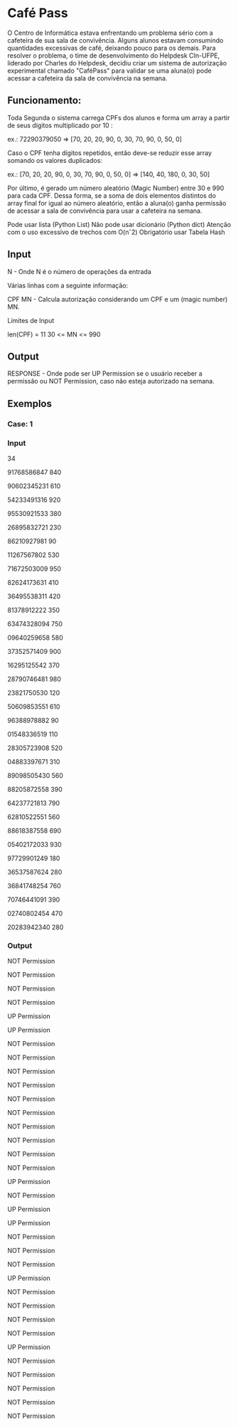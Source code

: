 # Café Pass

O Centro de Informática estava enfrentando um problema sério com a cafeteira de sua sala de convivência. Alguns alunos estavam consumindo quantidades excessivas de café, deixando pouco para os demais. Para resolver o problema, o time de desenvolvimento do Helpdesk CIn-UFPE, liderado por Charles do Helpdesk, decidiu criar um sistema de autorização experimental chamado "CaféPass" para validar se uma aluna(o) pode acessar a cafeteira da sala de convivência na semana.

## Funcionamento:

Toda Segunda o sistema carrega CPFs dos alunos e forma um array a partir de seus dígitos multiplicado por 10 :

ex.: 72290379050 => [70, 20, 20, 90, 0, 30, 70, 90, 0, 50, 0]

Caso o CPF tenha dígitos repetidos, então deve-se reduzir esse array somando os valores duplicados:

ex.: [70, 20, 20, 90, 0, 30, 70, 90, 0, 50, 0] => [140, 40, 180, 0, 30, 50]

Por último, é gerado um número aleatório (Magic Number) entre 30 e 990 para cada CPF. Dessa forma, se a soma de dois elementos distintos do array final for igual ao número aleatório, então a aluna(o) ganha permissão de acessar a sala de convivência para usar a cafeteira na semana.

Pode usar lista (Python List)
Não pode usar dicionário (Python dict)
Atenção com o uso excessivo de trechos com O(nˆ2)
Obrigatório usar Tabela Hash

## Input

N - Onde N é o número de operações da entrada

Várias linhas com a seguinte informação:

CPF MN - Calcula autorização considerando um CPF e um (magic number) MN.

Limites de Input

len(CPF) = 11
30 <= MN <= 990

## Output

RESPONSE - Onde pode ser UP Permission se o usuário receber a permissão ou NOT Permission, caso não esteja autorizado na semana.

## Exemplos

### Case: 1

### Input

34

91768586847 840

90602345231 610

54233491316 920

95530921533 380

26895832721 230

86210927981 90

11267567802 530

71672503009 950

82624173631 410

36495538311 420

81378912222 350

63474328094 750

09640259658 580

37352571409 900

16295125542 370

28790746481 980

23821750530 120

50609853551 610

96388978882 90

01548336519 110

28305723908 520

04883397671 310

89098505430 560

88205872558 390

64237721813 790

62810522551 560

88618387558 690

05402172033 930

97729901249 180

36537587624 280

36841748254 760

70746441091 390

02740802454 470

20283942340 280

### Output

NOT Permission

NOT Permission

NOT Permission

NOT Permission

UP Permission

UP Permission

NOT Permission

NOT Permission

NOT Permission

NOT Permission

NOT Permission

NOT Permission

NOT Permission

NOT Permission

NOT Permission

NOT Permission

UP Permission

NOT Permission

UP Permission

UP Permission

NOT Permission

NOT Permission

NOT Permission

UP Permission

NOT Permission

NOT Permission

NOT Permission

NOT Permission

UP Permission

NOT Permission

NOT Permission

NOT Permission

NOT Permission

NOT Permission
